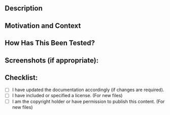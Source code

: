 <!--- Provide a general summary of your changes in the Title above -->

## Description
<!--- Describe your changes in detail -->


## Motivation and Context
<!--- Why is this change required? What problem does it solve? -->
<!--- If it fixes an open issue, please link to the issue here. -->


## How Has This Been Tested?
<!--- Please describe in detail how you tested your changes. -->
<!--- Include details of your testing environment, and the tests you ran to -->
<!--- see how your change affects other areas of the code, etc. -->


## Screenshots (if appropriate):
<!--- Drag-and-drop any relevant screenshots here, if applicable. -->


## Checklist:
<!--- After submitting the PR, check all of the boxes that apply. -->
<!--- You may remove any that do not apply. -->
<!--- If you're unsure about any of these, don't hesitate to ask. We're here to help! -->
- [ ] I have updated the documentation accordingly (if changes are required).
- [ ] I have included or specified a license. (For new files)
- [ ] I am the copyright holder or have permission to publish this content. (For new files)
